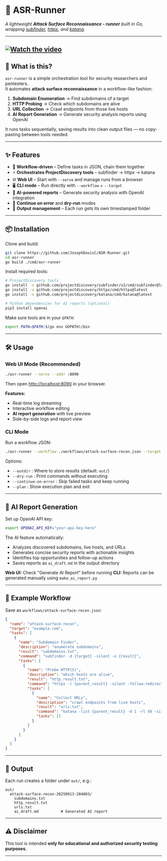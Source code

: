 # 🔎 ASR-Runner

*A lightweight **Attack Surface Reconnaissance - runner** built in Go, wrapping [subfinder](https://github.com/projectdiscovery/subfinder), [httpx](https://github.com/projectdiscovery/httpx), and [katana](https://github.com/projectdiscovery/katana).*

---

[![Watch the video](https://img.youtube.com/vi/TlSJXNlGdAQ/0.jpg)](https://youtu.be/TlSJXNlGdAQ)
---

## 🚀 What is this?

`asr-runner` is a simple orchestration tool for security researchers and pentesters.  
It automates **attack surface reconnaissance** in a workflow-like fashion:

1. **Subdomain Enumeration** → Find subdomains of a target  
2. **HTTP Probing** → Check which subdomains are alive  
3. **URL Collection** → Crawl endpoints from those live hosts  
4. **AI Report Generation** → Generate security analysis reports using OpenAI

It runs tasks sequentially, saving results into clean output files — no copy-pasting between tools needed.

---

## ✨ Features

- 📝 **Workflow-driven** – Define tasks in JSON, chain them together
- ⚡ **Orchestrates ProjectDiscovery tools** – subfinder → httpx → katana
- 🌐 **Web UI** – Start with `--serve` and manage runs from a browser
- 🖥 **CLI mode** – Run directly with `--workflow` + `--target`
- 🤖 **AI-powered reports** – Generate security analysis with OpenAI integration
- 🔄 **Continue on error** and **dry-run** modes
- 📂 **Output management** – Each run gets its own timestamped folder

---

## 📦 Installation

Clone and build:

```bash
git clone https://github.com/JosephDavisC/ASR-Runner.git
cd asr-runner
go build ./cmd/asr-runner
```

Install required tools:

```bash
# ProjectDiscovery tools
go install -v github.com/projectdiscovery/subfinder/v2/cmd/subfinder@latest
go install -v github.com/projectdiscovery/httpx/cmd/httpx@latest  
go install -v github.com/projectdiscovery/katana/cmd/katana@latest

# Python dependencies for AI reports (optional)
pip3 install openai
```

Make sure tools are in your `$PATH`:

```bash
export PATH=$PATH:$(go env GOPATH)/bin
```

---

## 🛠 Usage

### Web UI Mode (Recommended)

```bash
./asr-runner --serve --addr :8090
```

Then open [http://localhost:8090](http://localhost:8090) in your browser.

**Features:**
- Real-time log streaming
- Interactive workflow editing
- **AI report generation** with live preview
- Side-by-side logs and report view

### CLI Mode

Run a workflow JSON:

```bash
./asr-runner --workflow ./workflows/attack-surface-recon.json --target example.com
```

Options:

- `--outdir` : Where to store results (default: `out/`)
- `--dry-run` : Print commands without executing
- `--continue-on-error` : Skip failed tasks and keep running
- `--plan` : Show execution plan and exit

---

## 🤖 AI Report Generation

Set up OpenAI API key:

```bash
export OPENAI_API_KEY="your-api-key-here"
```

The AI feature automatically:
- Analyzes discovered subdomains, live hosts, and URLs
- Generates concise security reports with actionable insights
- Identifies top opportunities and follow-up actions
- Saves reports as `ai_draft.md` in the output directory

**Web UI:** Check "Generate AI Report" before running
**CLI:** Reports can be generated manually using `make_ai_report.py`

---

## 📝 Example Workflow

Save as `workflows/attack-surface-recon.json`:

```json
{
  "name": "attack-surface-recon",
  "target": "example.com",
  "tasks": [
    {
      "name": "Subdomain Finder",
      "description": "enumerate subdomains",
      "result": "subdomains.txt",
      "command": "subfinder -d {target} -silent -o {result}",
      "tasks": [
        {
          "name": "Probe HTTP(S)",
          "description": "which hosts are alive",
          "result": "http_result.txt",
          "command": "httpx -l {parent_result} -silent -follow-redirects -mc 200,301,302,401,403 -o {result}",
          "tasks": [
            {
              "name": "Collect URLs",
              "description": "crawl endpoints from live hosts",
              "result": "urls.txt",
              "command": "katana -list {parent_result} -d 1 -rl 50 -silent -o {result}",
              "tasks": []
            }
          ]
        }
      ]
    }
  ]
}
```

---

## 📂 Output

Each run creates a folder under `out/`, e.g.:

```
out/
  attack-surface-recon-20250913-204803/
    subdomains.txt
    http_result.txt
    urls.txt
    ai_draft.md          # Generated AI report
```

---

## ⚠️ Disclaimer

This tool is intended **only for educational and authorized security testing purposes.**  

---
